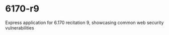 6170-r9
=======

Express application for 6.170 recitation 9, showcasing common web security vulnerabilities
